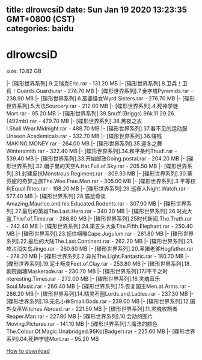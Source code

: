 
title: dlrowcsiD
date: Sun Jan 19 2020 13:23:35 GMT+0800 (CST)    
categories: baidu
---

# dlrowcsiD
size: 10.82 GB
 
 
|- [碟形世界系列].9.艾瑞克Eric.rar - 131.20 MB
|- [碟形世界系列].8.卫兵！卫兵！Guards.Guards.rar - 274.70 MB
|- [碟形世界系列].7.金字塔Pyramids.rar - 238.90 MB
|- [碟形世界系列].6.巫婆怪女Wyrd.Sisters.rar - 276.70 MB
|- [碟形世界系列].5.大法Sourcery.rar - 212.00 MB
|- [碟形世界系列].4.死神学徒Mort.rar - 95.20 MB
|- [碟形世界系列].39.Snuff.(Briggs).96k.11.29.26.{492mb}.rar - 479.70 MB
|- [碟形世界系列].38.黑夜之衣I.Shall.Wear.Midnight.rar - 488.70 MB
|- [碟形世界系列].37.看不见的运动服Unseen.Academicals.rar - 332.70 MB
|- [碟形世界系列].36.赚钱MAKING.MONEY.rar - 264.00 MB
|- [碟形世界系列].35.迎冬之舞Wintersmith.rar - 322.40 MB
|- [碟形世界系列].34.和平条约Thud!.rar - 539.40 MB
|- [碟形世界系列].33.开始邮政Going.postal.rar - 204.20 MB
|- [碟形世界系列].32.帽子里的天空A.Hat.Full.of.Sky.rar - 205.50 MB
|- [碟形世界系列].31.封建反抗Monstrous.Regiment.rar - 309.30 MB
|- [碟形世界系列].30.蒂芬妮的奇梦之旅The.Wee.Free.Men.rar - 305.00 MB
|- [碟形世界系列].3.平等权利Equal.Rites.rar - 198.20 MB
|- [碟形世界系列].29.巡夜人Night.Watch.rar - 577.40 MB
|- [碟形世界系列].28.猫鼠奇谈Amazing.Maurice.and.his.Educated.Rodents.rar - 307.90 MB
|- [碟形世界系列].27.最后的英雄The.Last.Hero.rar - 340.30 MB
|- [碟形世界系列].26.时光大盗.Thief.of.Time.rar - 286.80 MB
|- [碟形世界系列].25时代新闻.The.Truth.rar - 242.40 MB
|- [碟形世界系列].24.第五头大象The.Fifth.Elephant.rar - 250.40 MB
|- [碟形世界系列].23.扼住咽喉Cape.Jugulum.rar - 261.80 MB
|- [碟形世界系列].22.最后的大陆The.Last.Continent.rar - 262.20 MB
|- [碟形世界系列].21.攻占消失岛Jingo.rar - 260.60 MB
|- [碟形世界系列].20.圣猪老爹Hogfather.rar - 278.20 MB
|- [碟形世界系列].2.异光The.Light.Fantastic.rar - 180.70 MB
|- [碟形世界系列].19.泥土叛变Feet.of.Clay.rar - 253.80 MB
|- [碟形世界系列].18.剧院幽魂Maskerade.rar - 230.70 MB
|- [碟形世界系列].17.I不平之时nteresting.Times.rar - 272.00 MB
|- [碟形世界系列].16.灵魂音乐Soul.Music.rar - 266.40 MB
|- [碟形世界系列].15.恢复国王Men.at.Arms.rar - 286.20 MB
|- [碟形世界系列].14.精灵石圈Lords.and.Ladies.rar - 237.30 MB
|- [碟形世界系列].13.无名小神Small.Gods.rar - 239.00 MB
|- [碟形世界系列].12.国外女巫Witches.Abroad.rar - 221.50 MB
|- [碟形世界系列].11.灵魂收割者Reaper.Man.rar - 227.80 MB
|- [碟形世界系列].10.会动的图片Moving.Pictures.rar - 141.10 MB
|- [碟形世界系列].1.魔法的颜色The.Colour.Of.Magic.Unabridged.96Kb(Badger).rar - 225.60 MB
|- [碟形世界系列].04.死神学徒Mort.rar - 95.20 MB

[How to download](https://bpcam.bemobtrk.com/go/2ceec3aa-1ca2-46d6-b9ff-aaa5c184517c?jno=265)